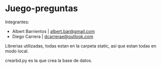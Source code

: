 Juego-preguntas
===============

Integrantes:
- Albert Barrientos | albert.bar@gmail.com
- Diego Carrera | dcarrerae@outlook.com

Librerias utilizadas, todas estan en la carpeta static, así que estan todas en modo local.

crearbd.py es la que crea la base de datos.
